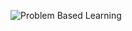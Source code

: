 ![Problem Based Learning](https://github.com/kaziadilmemon/DSA-PBL/assets/96164867/4116607b-1af6-4cd3-a5fa-fdda28ab51b5)
